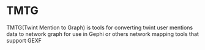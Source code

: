 # TMTG
TMTG(Twint Mention to Graph) is tools for converting twint user mentions data to network graph for use in Gephi or others network mapping tools that support GEXF
